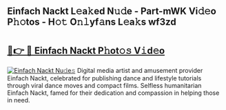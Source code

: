 ## Einfach Nackt L𝚎a𝚔ed N𝚞𝚍e - Part-mWK Vi𝚍𝚎o P𝚑𝚘tos - H𝚘𝚝 O𝚗𝚕yf𝚊ns L𝚎a𝚔s wf3zd

# <h2><a href="http://kf7utt.oniu.top/?m=Einfach+Nackt">🔗👉 🔴 Einfach Nackt P𝚑ot𝚘𝚜 V𝚒d𝚎o</a></h2>

[![Einfach Nackt Nu𝚍e𝚜](https://i.imgur.com/0qMVB7G.gif)](http://kf7utt.oniu.top/?m=Einfach+Nackt)
Digital media artist and amusement provider Einfach Nackt, celebrated for publishing dance and lifestyle tutorials through viral dance moves and compact films. Selfless humanitarian Einfach Nackt, famed for their dedication and compassion in helping those in need.  
